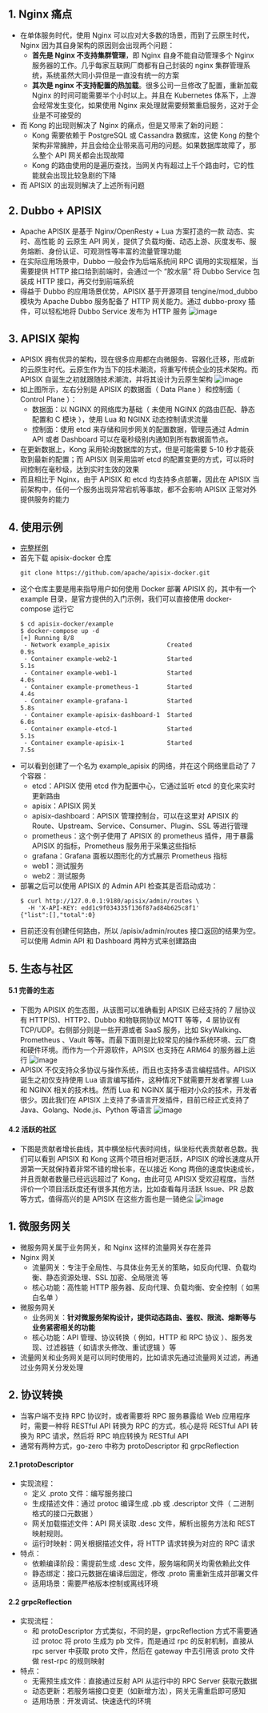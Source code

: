 ## 1. Nginx 痛点

- 在单体服务时代，使用 Nginx 可以应对大多数的场景，而到了云原生时代，Nginx 因为其自身架构的原因则会出现两个问题：
  - **首先是 Nginx 不支持集群管理**，即 Nginx 自身不能自动管理多个 Nginx 服务器的工作。几乎每家互联网厂商都有自己封装的 nginx 集群管理系统，系统虽然大同小异但是一直没有统一的方案
  - **其次是 nginx 不支持配置的热加载**。很多公司一旦修改了配置，重新加载 Nginx 的时间可能需要半个小时以上。并且在 Kubernetes 体系下，上游会经常发生变化，如果使用 Nginx 来处理就需要频繁重启服务，这对于企业是不可接受的
- 而 Kong 的出现则解决了 Nginx 的痛点，但是又带来了新的问题：
  - Kong 需要依赖于 PostgreSQL 或 Cassandra 数据库，这使 Kong 的整个架构非常臃肿，并且会给企业带来高可用的问题。如果数据库故障了，那么整个 API 网关都会出现故障
  - Kong 的路由使用的是遍历查找，当网关内有超过上千个路由时，它的性能就会出现比较急剧的下降
- 而 APISIX 的出现则解决了上述所有问题

## 2. Dubbo + APISIX

- Apache APISIX 是基于 Nginx/OpenResty + Lua 方案打造的一款 动态、实时、高性能 的 云原生 API 网关，提供了负载均衡、动态上游、灰度发布、服务熔断、身份认证、可观测性等丰富的流量管理功能
- 在实际应用场景中，Dubbo 一般会作为后端系统间 RPC 调用的实现框架，当需要提供 HTTP 接口给到前端时，会通过一个 “胶水层” 将 Dubbo Service 包装成 HTTP 接口，再交付到前端系统
- 得益于 Dubbo 的应用场景优势，APISIX 基于开源项目 tengine/mod_dubbo 模块为 Apache Dubbo 服务配备了 HTTP 网关能力。通过 dubbo-proxy 插件，可以轻松地将 Dubbo Service 发布为 HTTP 服务
  ![image](https://github.com/user-attachments/assets/d698a870-f432-42aa-b122-7647ffdd1e8d)

## 3. APISIX 架构

- APISIX 拥有优异的架构，现在很多应用都在向微服务、容器化迁移，形成新的云原生时代。云原生作为当下的技术潮流，将重写传统企业的技术架构。而 APISIX 自诞生之初就跟随技术潮流，并将其设计为云原生架构
  ![image](https://github.com/user-attachments/assets/81931665-99ab-4677-82b4-1f8f6f9691fb)
- 如上图所示，左右分别是 APISIX 的数据面（ Data Plane ）和控制面（ Control Plane ）：
  - 数据面：以 NGINX 的网络库为基础（ 未使用 NGINX 的路由匹配、静态配置和 C 模块 ），使用 Lua 和 NGINX 动态控制请求流量
  - 控制面：使用 etcd 来存储和同步网关的配置数据，管理员通过 Admin API 或者 Dashboard 可以在毫秒级别内通知到所有数据面节点。
- 在更新数据上，Kong 采用轮询数据库的方式，但是可能需要 5-10 秒才能获取到最新的配置；而 APISIX 则采用监听 etcd 的配置变更的方式，可以将时间控制在毫秒级，达到实时生效的效果
- 而且相比于 Nginx，由于 APISIX 和 etcd 均支持多点部署，因此在 APISIX 当前架构中，任何一个服务出现异常宕机等事故，都不会影响 APISIX 正常对外提供服务的能力

## 4. 使用示例

- [完整样例](https://www.aneasystone.com/archives/2023/02/apisix-notes.html)
- 首先下载 apisix-docker 仓库
  ```
  git clone https://github.com/apache/apisix-docker.git
  ```
- 这个仓库主要是用来指导用户如何使用 Docker 部署 APISIX 的，其中有一个 example 目录，是官方提供的入门示例，我们可以直接使用 docker-compose 运行它
  ```
  $ cd apisix-docker/example
  $ docker-compose up -d
  [+] Running 8/8
   - Network example_apisix                Created                         0.9s
   - Container example-web2-1              Started                         5.1s
   - Container example-web1-1              Started                         4.0s
   - Container example-prometheus-1        Started                         4.4s
   - Container example-grafana-1           Started                         5.8s
   - Container example-apisix-dashboard-1  Started                         6.0s
   - Container example-etcd-1              Started                         5.1s
   - Container example-apisix-1            Started                         7.5s
  ```
- 可以看到创建了一个名为 example_apisix 的网络，并在这个网络里启动了 7 个容器：
  - etcd：APISIX 使用 etcd 作为配置中心，它通过监听 etcd 的变化来实时更新路由
  - apisix：APISIX 网关
  - apisix-dashboard：APISIX 管理控制台，可以在这里对 APISIX 的 Route、Upstream、Service、Consumer、Plugin、SSL 等进行管理
  - prometheus：这个例子使用了 APISIX 的 prometheus 插件，用于暴露 APISIX 的指标，Prometheus 服务用于采集这些指标
  - grafana：Grafana 面板以图形化的方式展示 Prometheus 指标
  - web1：测试服务
  - web2：测试服务
- 部署之后可以使用 APISIX 的 Admin API 检查其是否启动成功：
  ```
  $ curl http://127.0.0.1:9180/apisix/admin/routes \
    -H 'X-API-KEY: edd1c9f034335f136f87ad84b625c8f1'
  {"list":[],"total":0}
  ```
- 目前还没有创建任何路由，所以 /apisix/admin/routes 接口返回的结果为空。可以使用 Admin API 和 Dashboard 两种方式来创建路由

## 5. 生态与社区

#### 5.1 完善的生态

- 下图为 APISIX 的生态图，从该图可以准确看到 APISIX 已经支持的 7 层协议有 HTTP(S)、HTTP2、Dubbo 和物联网协议 MQTT 等等，4 层协议有 TCP/UDP。右侧部分则是一些开源或者 SaaS 服务，比如 SkyWalking、Prometheus 、Vault 等等。而最下面则是比较常见的操作系统环境、云厂商和硬件环境。而作为一个开源软件，APISIX 也支持在 ARM64 的服务器上运行
  ![image](https://github.com/user-attachments/assets/ff6a2f10-bde5-4da6-a2a6-e517b757a259)
- APISIX 不仅支持众多协议与操作系统，而且也支持多语言编程插件。APISIX 诞生之初仅支持使用 Lua 语言编写插件，这种情况下就需要开发者掌握 Lua 和 NGINX 相关的技术栈。然而 Lua 和 NGINX 属于相对小众的技术，开发者很少。因此我们在 APISIX 上支持了多语言开发插件，目前已经正式支持了 Java、Golang、Node.js、Python 等语言
  ![image](https://github.com/user-attachments/assets/b650c6c1-d390-41c0-8abf-13326a43dd9a)

#### 4.2 活跃的社区

- 下图是贡献者增长曲线，其中横坐标代表时间线，纵坐标代表贡献者总数。我们可以看到 APISIX 和 Kong 这两个项目相对更活跃，APISIX 的增长速度从开源第一天就保持着非常不错的增长率，在以接近 Kong 两倍的速度快速成长，并且贡献者数量已经远远超过了 Kong，由此可见 APISIX 受欢迎程度。当然评价一个项目活跃度还有很多其他方法，比如查看每月活跃 Issue、PR 总数等方式，值得高兴的是 APISIX 在这些方面也是一骑绝尘
  ![image](https://github.com/user-attachments/assets/862afb5f-5ed9-4610-9424-58070df8bcd4)

## 1. 微服务网关

- 微服务网关属于业务网关，和 Nginx 这样的流量网关存在差异
- Nginx 网关
  - 流量网关：专注于全局性、与具体业务无关的策略，如反向代理、负载均衡、静态资源处理、SSL 加密、全局限流 等
  - 核心功能：高性能 HTTP 服务器、反向代理、负载均衡、安全控制（ 如黑白名单 ）
- 微服务网关
  - 业务网关：**针对微服务架构设计，提供动态路由、鉴权、限流、熔断等与业务紧密相关的功能**
  - 核心功能：API 管理、协议转换（ 例如，HTTP 和 RPC 协议 ）、服务发现、过滤器链（ 如请求头修改、重试逻辑 ）等
- 流量网关和业务网关是可以同时使用的，比如请求先通过流量网关过滤，再通过业务网关分发处理

## 2. 协议转换

- 当客户端不支持 RPC 协议时，或者需要将 RPC 服务暴露给 Web 应用程序时，需要一种将 RESTful API 转换为 RPC 的方式，核心是将 RESTful API 转换为 RPC 请求，然后将 RPC 响应转换为 RESTful API
- 通常有两种方式，go-zero 中称为 protoDescriptor 和 grpcReflection

#### 2.1 protoDescriptor

- 实现流程：
  - 定义 .proto 文件：编写服务接口
  - 生成描述文件：通过 protoc 编译生成 .pb 或 .descriptor 文件（ 二进制格式的接口元数据 ）
  - 网关加载描述文件：API 网关读取 .desc 文件，解析出服务方法和 REST 映射规则。
  - 运行时映射：网关根据描述文件，将 HTTP 请求转换为对应的 RPC 请求
- 特点：
  - 依赖编译阶段：需提前生成 .desc 文件，服务端和网关均需依赖此文件
  - 静态绑定：接口元数据在编译后固定，修改 .proto 需重新生成并部署文件
  - 适用场景：需要严格版本控制或离线环境

#### 2.2 grpcReflection

- 实现流程：
  - 和 protoDescriptor 方式类似，不同的是，grpcReflection 方式不需要通过 protoc 将 proto 生成为 pb 文件，而是通过 rpc 的反射机制，直接从 rpc server 中获取 proto 文件，然后在 gateway 中去引用该 proto 文件做 rest-rpc 的规则映射
- 特点：
  - 无需预生成文件：直接通过反射 API 从运行中的 RPC Server 获取元数据
  - 动态更新：若服务端接口变更（如新增方法），网关无需重启即可感知
  - 适用场景：开发调试、快速迭代的环境
